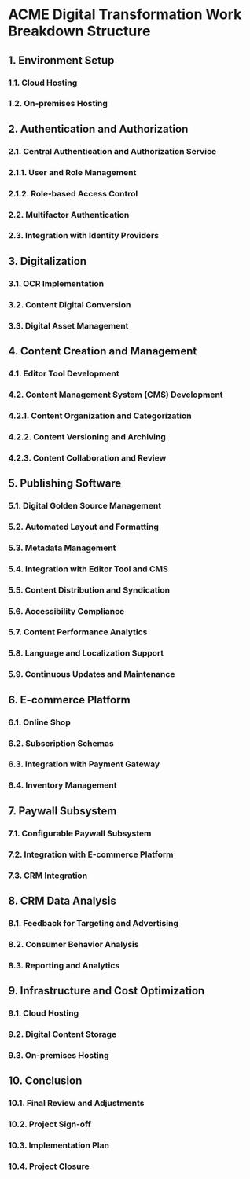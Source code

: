 # ACME Digital Transformation Work Breakdown Structure
## 1. Environment Setup
### 1.1. Cloud Hosting
### 1.2. On-premises Hosting
 
## 2. Authentication and Authorization
### 2.1. Central Authentication and Authorization Service
### 2.1.1. User and Role Management
### 2.1.2. Role-based Access Control
### 2.2. Multifactor Authentication
### 2.3. Integration with Identity Providers

## 3. Digitalization
### 3.1. OCR Implementation
### 3.2. Content Digital Conversion
### 3.3. Digital Asset Management

## 4. Content Creation and Management
### 4.1. Editor Tool Development
### 4.2. Content Management System (CMS) Development
### 4.2.1. Content Organization and Categorization
### 4.2.2. Content Versioning and Archiving
### 4.2.3. Content Collaboration and Review

## 5. Publishing Software
### 5.1. Digital Golden Source Management
### 5.2. Automated Layout and Formatting
### 5.3. Metadata Management
### 5.4. Integration with Editor Tool and CMS
### 5.5. Content Distribution and Syndication
### 5.6. Accessibility Compliance
### 5.7. Content Performance Analytics
### 5.8. Language and Localization Support
### 5.9. Continuous Updates and Maintenance

## 6. E-commerce Platform
### 6.1. Online Shop
### 6.2. Subscription Schemas
### 6.3. Integration with Payment Gateway
### 6.4. Inventory Management

## 7. Paywall Subsystem
### 7.1. Configurable Paywall Subsystem
### 7.2. Integration with E-commerce Platform
### 7.3. CRM Integration

## 8. CRM Data Analysis
### 8.1. Feedback for Targeting and Advertising
### 8.2. Consumer Behavior Analysis
### 8.3. Reporting and Analytics

## 9. Infrastructure and Cost Optimization
### 9.1. Cloud Hosting
### 9.2. Digital Content Storage
### 9.3. On-premises Hosting

## 10. Conclusion
### 10.1. Final Review and Adjustments
### 10.2. Project Sign-off
### 10.3. Implementation Plan
### 10.4. Project Closure
